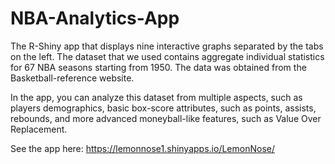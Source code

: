 # NBA-Analytics-App

The R-Shiny app that displays nine interactive graphs separated by the tabs on the left. The dataset that we used contains aggregate individual statistics for 67 NBA seasons starting from 1950. The data was obtained from the Basketball-reference website.

In the app, you can analyze this dataset from multiple aspects, such as players demographics, basic box-score attributes, such as points, assists, rebounds, and more advanced moneyball-like features, such as Value Over Replacement.

See the app here: https://lemonnose1.shinyapps.io/LemonNose/
